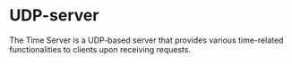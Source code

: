 # UDP-server
The Time Server is a UDP-based server that provides various time-related functionalities to clients upon receiving requests.
